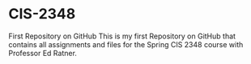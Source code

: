 # CIS-2348
First Repository on GitHub
This is my first Repository on GitHub that contains all assignments and files for the Spring CIS 2348 course with Professor Ed Ratner.
